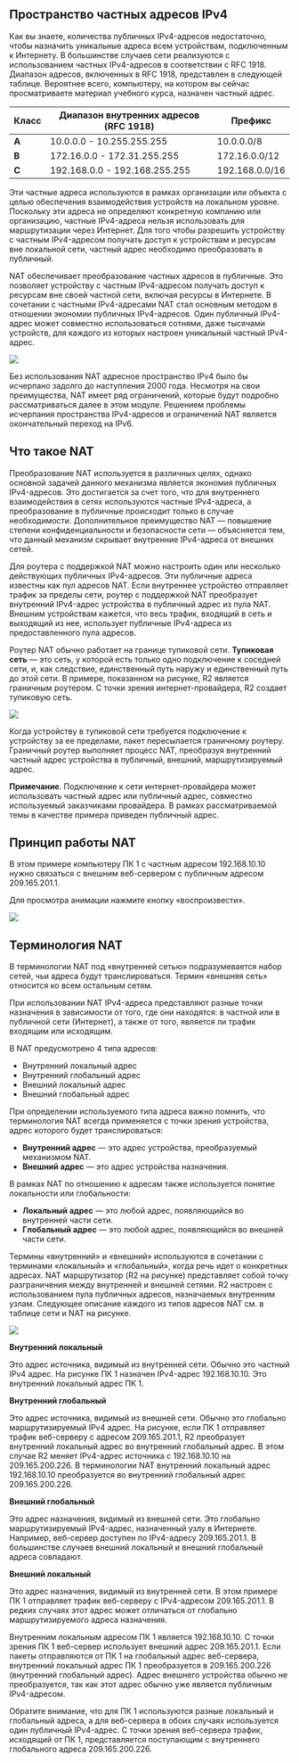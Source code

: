 <!-- 6.1.1 -->
## Пространство частных адресов IPv4

Как вы знаете, количества публичных IPv4-адресов недостаточно, чтобы назначить уникальные адреса всем устройствам, подключенным к Интернету. В большинстве случаев сети реализуются с использованием частных IPv4-адресов в соответствии с RFC 1918. Диапазон адресов, включенных в RFC 1918, представлен в следующей таблице. Вероятнее всего, компьютеру, на котором вы сейчас просматриваете материал учебного курса, назначен частный адрес.

| **Класс** | **Диапазон внутренних адресов (RFC 1918)** | **Префикс** |
| --- | --- | --- |
| **А** | 10.0.0.0 - 10.255.255.255 | 10.0.0.0/8 |
| **B** | 172.16.0.0 - 172.31.255.255 | 172.16.0.0/12 |
| **C** | 192.168.0.0 - 192.168.255.255 | 192.168.0.0/16 |

Эти частные адреса используются в рамках организации или объекта с целью обеспечения взаимодействия устройств на локальном уровне. Поскольку эти адреса не определяют конкретную компанию или организацию, частные IPv4-адреса нельзя использовать для маршрутизации через Интернет. Для того чтобы разрешить устройству с частным IPv4-адресом получать доступ к устройствам и ресурсам вне локальной сети, частный адрес необходимо преобразовать в публичный.

NAT обеспечивает преобразование частных адресов в публичные. Это позволяет устройству с частным IPv4-адресом получать доступ к ресурсам вне своей частной сети, включая ресурсы в Интернете. В сочетании с частными IPv4-адресами NAT стал основным методом в отношении экономии публичных IPv4-адресов. Один публичный IPv4-адрес может совместно использоваться сотнями, даже тысячами устройств, для каждого из которых настроен уникальный частный IPv4-адрес.

![](./assets/6.1.1.png)
<!-- /courses/ensa-dl/ae8e8c86-34fd-11eb-ba19-f1886492e0e4/aeb48b10-34fd-11eb-ba19-f1886492e0e4/assets/c62edd73-1c46-11ea-af56-e368b99e9723.svg -->

<!--
На рисунке изображен NAT роутер между двумя сетями, внутренней сетью с частным адресным пространством IPv4 и Интернетом с публичным адресным пространством IPv4. Существует двусторонняя стрелка, показывающая преобразование NAT между публичным и частным адресными пространствами IPv4.
-->

Без использования NAT адресное пространство IPv4 было бы исчерпано задолго до наступления 2000 года. Несмотря на свои преимущества, NAT имеет ряд ограничений, которые будут подробно рассматриваться далее в этом модуле. Решением проблемы исчерпания пространства IPv4-адресов и ограничений NAT является окончательный переход на IPv6.

<!-- 6.1.2 -->
## Что такое NAT

Преобразование NAT используется в различных целях, однако основной задачей данного механизма является экономия публичных IPv4-адресов. Это достигается за счет того, что для внутреннего взаимодействия в сетях используются частные IPv4-адреса, а преобразование в публичные происходит только в случае необходимости. Дополнительное преимущество NAT — повышение степени конфиденциальности и безопасности сети — объясняется тем, что данный механизм скрывает внутренние IPv4-адреса от внешних сетей.

Для роутера с поддержкой NAT можно настроить один или несколько действующих публичных IPv4-адресов. Эти публичные адреса известны как пул адресов NAT. Если внутреннее устройство отправляет трафик за пределы сети, роутер с поддержкой NAT преобразует внутренний IPv4-адрес устройства в публичный адрес из пула NAT. Внешним устройствам кажется, что весь трафик, входящий в сеть и выходящий из нее, использует публичные IPv4-адреса из предоставленного пула адресов.

Роутер NAT обычно работает на границе тупиковой сети. **Тупиковая сеть** — это сеть, у которой есть только одно подключение к соседней сети, и, как следствие, единственный путь наружу и единственный путь до этой сети. В примере, показанном на рисунке, R2 является граничным роутером. С точки зрения интернет-провайдера, R2 создает тупиковую сеть.

![](./assets/6.1.2.png)
<!-- /courses/ensa-dl/ae8e8c86-34fd-11eb-ba19-f1886492e0e4/aeb48b10-34fd-11eb-ba19-f1886492e0e4/assets/c62f52a1-1c46-11ea-af56-e368b99e9723.svg -->

<!--
На рисунке изображен роутер (R2), подключенный к роутеру Интернет-провайдера с сервером по протоколу IP 209.165.201.1.
R2 — тупиковая сеть: только одна точка выхода в Интернет R2 подключена к маршрутизатору (R1), к которому подключены два коммутатора. Оба коммутатора имеют сети 192.168.10.0/24 и 192.168.11.0/24. ПК (PC1) подключен к сети 192.168.10.0.24 и имеет адрес IPv4 192.168.10.10. Второй компьютер (PC2) подключен ко второму коммутатору с сетевым адресом 192.168.11.0/24 и имеет адрес IPv4 192.168.11.10. R2 - граничный роутер с включенным NAT.
-->

Когда устройству в тупиковой сети требуется подключение к устройству за ее пределами, пакет пересылается граничному роутеру. Граничный роутер выполняет процесс NAT, преобразуя внутренний частный адрес устройства в публичный, внешний, маршрутизируемый адрес.

**Примечание**. Подключение к сети интернет-провайдера может использовать частный адрес или публичный адрес, совместно используемый заказчиками провайдера. В рамках рассматриваемой темы в качестве примера приведен публичный адрес.

<!-- 6.1.3 -->
## Принцип работы NAT

В этом примере компьютеру ПК 1 с частным адресом 192.168.10.10 нужно связаться с внешним веб-сервером с публичным адресом 209.165.201.1.

Для просмотра анимации нажмите кнопку «воспроизвести».

![](./assets/6.1.3.gif)

<!--
Анимация показывает ПК с адресом 192.168.10.10, непосредственно подключенным к маршрутизатору R1. R1 подключен к R2 и R2 подключен к Интернету. Сервер с адресом 209.165.201.1 подключен к сети Интернет.
-->

<!-- 6.1.4 -->
## Терминология NAT

В терминологии NAT под «внутренней сетью» подразумевается набор сетей, чьи адреса будут транслироваться. Термин «внешняя сеть» относится ко всем остальным сетям.

При использовании NAT IPv4-адреса представляют разные точки назначения в зависимости от того, где они находятся: в частной или в публичной сети (Интернет), а также от того, является ли трафик входящим или исходящим.

В NAT предусмотрено 4 типа адресов:

* Внутренний локальный адрес
* Внутренний глобальный адрес
* Внешний локальный адрес
* Внешний глобальный адрес

При определении используемого типа адреса важно помнить, что терминология NAT всегда применяется с точки зрения устройства, адрес которого будет транслироваться:

* **Внутренний адрес**  — это адрес устройства, преобразуемый механизмом NAT.
* **Внешний адрес**  — это адрес устройства назначения.

В рамках NAT по отношению к адресам также используется понятие локальности или глобальности:

* **Локальный адрес**  — это любой адрес, появляющийся во внутренней части сети.
* **Глобальный адрес**  — это любой адрес, появляющийся во внешней части сети.

Термины «внутренний» и «внешний» используются в сочетании с терминами «локальный» и «глобальный», когда речь идет о конкретных адресах.  NAT маршрутизатор (R2 на рисунке) представляет собой точку разграничения между внутренней и внешней сетями. R2 настроен с использованием пула публичных адресов, назначаемых внутренним узлам. Следующее описание каждого из типов адресов NAT см. в таблице сети и NAT на рисунке.

![](./assets/6.1.4.png)
<!-- /courses/ensa-dl/ae8e8c86-34fd-11eb-ba19-f1886492e0e4/aeb48b10-34fd-11eb-ba19-f1886492e0e4/assets/c6308b22-1c46-11ea-af56-e368b99e9723.svg -->

<!--
На рисунке изображен маршрутизатор R2 между внутренней и внешней сетью. Во внутренней сети есть ПК (PC1) с IP-адресом 192.168.10.10. Таблица для внутренней сети показывает адрес источника (SA) Inside Local 192.168.10.10 и адрес назначения (DA) вне локального 209.165.201.1 для исходящего трафика R2 и входящего трафика от R2. Внешняя сеть имеет исходный адрес (SA) Inside Global 209.165.200.226 и адрес назначения (DA) вне глобального 200.165.201.1 как для входящего, так и исходящего трафика на R2 из внешней сети поставщика услуг Интернета. Таблица NAT  R2имеет ПК! с внутренним глобальным адресом 209.165.200.226 и внутренним локальным адресом 192.168.10.10. Веб-сервер, подключенный к Интер, имеет внешний локальный адрес 209.165.201.1 и внешний глобальный адрес 209.165.201.1. На рисунке показана терминология NAT.
-->

**Внутренний локальный**

Это адрес источника, видимый из внутренней сети. Обычно это частный IPv4 адрес. На рисунке ПК 1 назначен IPv4-адрес 192.168.10.10. Это внутренний локальный адрес ПК 1.

**Внутренний глобальный**

Это адрес источника, видимый из внешней сети. Обычно это глобально маршрутизируемый IPv4 адрес. На рисунке, если ПК 1 отправляет трафик веб-серверу с адресом 209.165.201.1, R2 преобразует внутренний локальный адрес во внутренний глобальный адрес. В этом случае R2 меняет IPv4-адрес источника с 192.168.10.10 на 209.165.200.226. В терминологии NAT внутренний локальный адрес 192.168.10.10 преобразуется во внутренний глобальный адрес 209.165.200.226.

**Внешний глобальный**

Это адрес назначения, видимый из внешней сети. Это глобально маршрутизируемый IPv4-адрес, назначенный узлу в Интернете. Например, веб-сервер доступен по IPv4-адресу 209.165.201.1. В большинстве случаев внешний локальный и внешний глобальный адреса совпадают.

**Внешний локальный**

Это адрес назначения, видимый из внутренней сети. В этом примере ПК 1 отправляет трафик веб-серверу с IPv4-адресом 209.165.201.1. В редких случаях этот адрес может отличаться от глобально маршрутизируемого адреса назначения.

Внутренним локальным адресом ПК 1 является 192.168.10.10. С точки зрения ПК 1 веб-сервер использует внешний адрес 209.165.201.1. Если пакеты отправляются от ПК 1 на глобальный адрес веб-сервера, внутренний локальный адрес ПК 1 преобразуется в 209.165.200.226 (внутренний глобальный адрес). Адрес внешнего устройства обычно не преобразуется, так как этот адрес обычно уже является публичным IPv4-адресом.

Обратите внимание, что для ПК 1 используются разные локальный и глобальный адреса, а для веб-сервера в обоих случаях используется один публичный IPv4-адрес. С точки зрения веб-сервера трафик, исходящий от ПК 1, представляется поступающим с внутреннего глобального адреса 209.165.200.226.

<!-- 6.1.5 -->
<!-- quiz -->

